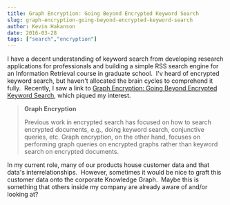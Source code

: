 ```yaml
---
title: Graph Encryption: Going Beyond Encrypted Keyword Search
slug: graph-encryption-going-beyond-encrypted-keyword-search
author: Kevin Hakanson
date: 2016-03-28
tags: ["search","encryption"]
---
```

I have a decent understanding of keyword search from developing research applications for professionals and building a simple RSS search engine for an Information Retrieval course in graduate school.  I'v heard of encrypted keyword search, but haven't allocated the brain cycles to comprehend it fully.  Recently, I saw a link to [Graph Encryption: Going Beyond Encrypted Keyword Search](http://outsourcedbits.org/2016/03/02/graph-encryption-going-beyond-encrypted-keyword-search/), which piqued my interest.

> **Graph Encryption**
>
> Previous work in encrypted search has focused on how to search encrypted documents, e.g., doing keyword search, conjunctive queries, etc. Graph encryption, on the other hand, focuses on performing graph queries on encrypted graphs rather than keyword search on encrypted documents.

In my current role, many of our products house customer data and that data's interrelationships.  However, sometimes it would be nice to graft this customer data onto the corporate Knowledge Graph.  Maybe this is something that others inside my company are already aware of and/or looking at?